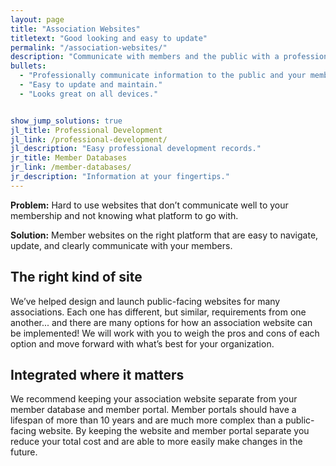 ```yaml
---
layout: page
title: "Association Websites"
titletext: "Good looking and easy to update"
permalink: "/association-websites/"
description: "Communicate with members and the public with a professional, easy-to-update website."
bullets:
  - "Professionally communicate information to the public and your membership."
  - "Easy to update and maintain."
  - "Looks great on all devices."


show_jump_solutions: true
jl_title: Professional Development
jl_link: /professional-development/
jl_description: "Easy professional development records."
jr_title: Member Databases
jr_link: /member-databases/
jr_description: "Information at your fingertips."
---
```


**Problem:** Hard to use websites that don’t communicate well to your membership and not knowing what platform to go with.

**Solution:** Member websites on the right platform that are easy to navigate, update, and clearly communicate with your members.

## The right kind of site

We’ve helped design and launch public-facing websites for many associations. Each one has different, but similar, requirements from one another... and there are many options for how an association website can be implemented! We will work with you to weigh the pros and cons of each option and move forward with what’s best for your organization.

## Integrated where it matters

We recommend keeping your association website separate from your member database and member portal. Member portals should have a lifespan of more than 10 years and are much more complex than a public-facing website. By keeping the website and member portal separate you reduce your total cost and are able to more easily make changes in the future.
